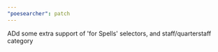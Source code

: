 ```yaml
---
"poesearcher": patch
---
```


ADd some extra support of 'for Spells' selectors, and staff/quarterstaff category
